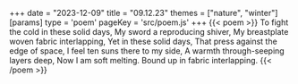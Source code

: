 +++
date = "2023-12-09"
title = "09.12.23"
themes = ["nature", "winter"]
[params]
  type = 'poem'
  pageKey = 'src/poem.js'
+++
{{< poem >}}
To fight the cold in these solid days,
My sword a reproducing shiver,
My breastplate woven fabric interlapping,
Yet in these solid days,
That press against the edge of space,
I feel ten suns there to my side,
A warmth through-seeping layers deep,
Now I am soft melting.
Bound up in fabric interlapping.
{{< /poem >}}